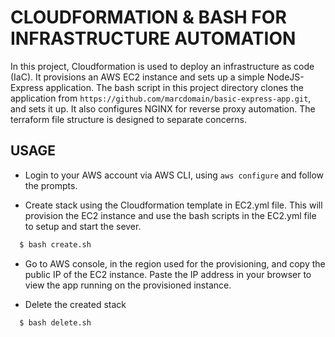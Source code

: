 # CLOUDFORMATION & BASH FOR INFRASTRUCTURE AUTOMATION

In this project, Cloudformation is used to deploy an infrastructure as code (IaC). It provisions an AWS EC2 instance and sets up a simple NodeJS-Express application. The bash script in this project directory clones the application from `https://github.com/marcdomain/basic-express-app.git`, and sets it up. It also configures NGINX for reverse proxy automation. The terraform file structure is designed to separate concerns.

## USAGE

- Login to your AWS account via AWS CLI, using `aws configure` and follow the prompts.

- Create stack using the Cloudformation template in EC2.yml file. This will provision the EC2 instance and use the bash scripts in the EC2.yml file to setup and start the sever.

```bash
  $ bash create.sh
```

- Go to AWS console, in the region used for the provisioning, and copy the public IP of the EC2 instance. Paste the IP address in your browser to view the app running on the provisioned instance.

- Delete the created stack

```bash
  $ bash delete.sh
```
